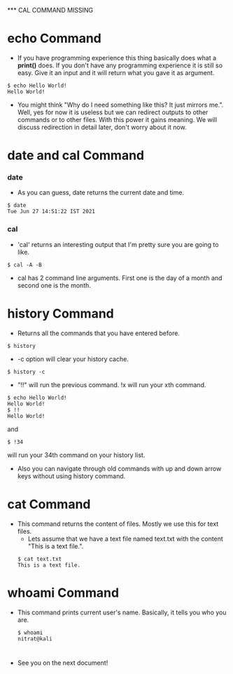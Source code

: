 *** CAL COMMAND MISSING

# echo Command
* If you have programming experience this thing basically does what a **print()** does. If you don't have any programming experience it is still so easy. Give it an input and it will return what you gave it as argument.

```
$ echo Hello World!
Hello World!
```

* You might think "Why do I need something like this? It just mirrors me.". Well, yes for now it is useless but we can redirect outputs to other commands or to other files. With this power it gains meaning. We will discuss redirection in detail later, don't worry about it now.

# date and cal Command
  ### date
  * As you can guess, date returns the current date and time. 
  ```
  $ date
  Tue Jun 27 14:51:22 IST 2021
  ```
  ### cal
  * 'cal' returns an interesting output that I'm pretty sure you are going to like.
  ```
  $ cal -A -B

  ```
  * cal has 2 command line arguments. First one is the day of a month and second one is the month.

# history Command
* Returns all the commands that you have entered before.
```
$ history
```
  * -c option will clear your history cache.
  ```
  $ history -c
  ```
  * "!!" will run the previous command. !x will run your xth command.
  ```
  $ echo Hello World!
  Hello World!
  $ !!
  Hello World!
  ```
  and
  ```
  $ !34
  ```
  will run your 34th command on your history list.

  * Also you can navigate through old commands with up and down arrow keys without using history command.

# cat Command
* This command returns the content of files. Mostly we use this for text files.
  * Lets assume that we have a text file named text.txt with the content "This is a text file.".
  ```
  $ cat text.txt
  This is a text file.
  ```

# whoami Command
* This command prints current user's name. Basically, it tells you who you are.
  ```
  $ whoami
  nitrat@kali
  ```

#
* See you on the next document!